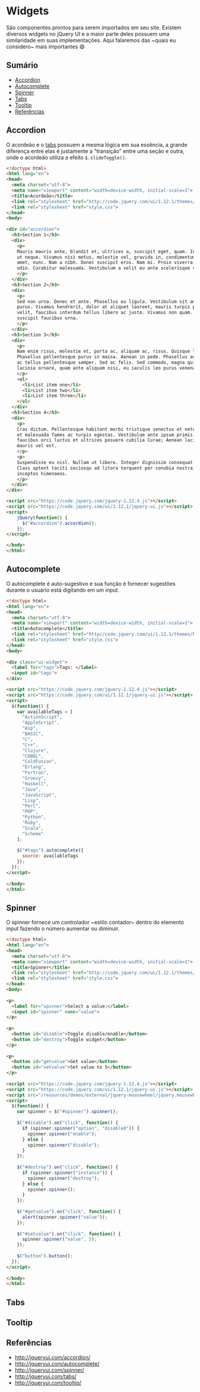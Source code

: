 # Widgets

São componentes prontos para serem importados em seu site. Existem diversos widgets no jQuery UI e a maior parte deles possuem uma similaridade em suas implementações. Aqui falaremos das ~quais eu considero~ mais importantes :smile:

## Sumário

- [Accordion](#accordion)
- [Autocomplete](#autocomplete)
- [Spinner](#spinner)
- [Tabs](#tabs)
- [Tooltip](#tooltip)
- [Referências](#referências)

## Accordion

O acordeão e o [tabs](#tabs) possuem a mesma lógica em sua essência, a grande diferença entre elas é justamente a "transição" entre uma seção e outra, onde o acordeão utiliza a efeito `$.slideToggle()`.

```html
<!doctype html>
<html lang="en">
<head>
  <meta charset="utf-8">
  <meta name="viewport" content="width=device-width, initial-scale=1">
  <title>Acordeão</title>
  <link rel="stylesheet" href="http://code.jquery.com/ui/1.12.1/themes/base/jquery-ui.css">
  <link rel="stylesheet" href="style.css">
</head>
<body>
 
<div id="accordion">
  <h3>Section 1</h3>
  <div>
    <p>
    Mauris mauris ante, blandit et, ultrices a, suscipit eget, quam. Integer
    ut neque. Vivamus nisi metus, molestie vel, gravida in, condimentum sit
    amet, nunc. Nam a nibh. Donec suscipit eros. Nam mi. Proin viverra leo ut
    odio. Curabitur malesuada. Vestibulum a velit eu ante scelerisque vulputate.
    </p>
  </div>
  <h3>Section 2</h3>
  <div>
    <p>
    Sed non urna. Donec et ante. Phasellus eu ligula. Vestibulum sit amet
    purus. Vivamus hendrerit, dolor at aliquet laoreet, mauris turpis porttitor
    velit, faucibus interdum tellus libero ac justo. Vivamus non quam. In
    suscipit faucibus urna.
    </p>
  </div>
  <h3>Section 3</h3>
  <div>
    <p>
    Nam enim risus, molestie et, porta ac, aliquam ac, risus. Quisque lobortis.
    Phasellus pellentesque purus in massa. Aenean in pede. Phasellus ac libero
    ac tellus pellentesque semper. Sed ac felis. Sed commodo, magna quis
    lacinia ornare, quam ante aliquam nisi, eu iaculis leo purus venenatis dui.
    </p>
    <ul>
      <li>List item one</li>
      <li>List item two</li>
      <li>List item three</li>
    </ul>
  </div>
  <h3>Section 4</h3>
  <div>
    <p>
    Cras dictum. Pellentesque habitant morbi tristique senectus et netus
    et malesuada fames ac turpis egestas. Vestibulum ante ipsum primis in
    faucibus orci luctus et ultrices posuere cubilia Curae; Aenean lacinia
    mauris vel est.
    </p>
    <p>
    Suspendisse eu nisl. Nullam ut libero. Integer dignissim consequat lectus.
    Class aptent taciti sociosqu ad litora torquent per conubia nostra, per
    inceptos himenaeos.
    </p>
  </div>
</div>

<script src="https://code.jquery.com/jquery-1.12.4.js"></script>
<script src="https://code.jquery.com/ui/1.12.1/jquery-ui.js"></script>
<script>
    jQuery(function() {
      $("#accordion").accordion();
    });
</script>

</body>
</html>
```

## Autocomplete

O autocomplete é auto-sugestivo e sua função é fornecer sugestões durante o usuário está digitando em um input.

```html
<!doctype html>
<html lang="en">
<head>
  <meta charset="utf-8">
  <meta name="viewport" content="width=device-width, initial-scale=1">
  <title>Autocomplete</title>
  <link rel="stylesheet" href="http//code.jquery.com/ui/1.12.1/themes/base/jquery-ui.css">
  <link rel="stylesheet" href="style.css">
</head>
<body>
 
<div class="ui-widget">
  <label for="tags">Tags: </label>
  <input id="tags">
</div>

<script src="https://code.jquery.com/jquery-1.12.4.js"></script>
<script src="https://code.jquery.com/ui/1.12.1/jquery-ui.js"></script>
<script>
  $(function() {
    var availableTags = [
      "ActionScript",
      "AppleScript",
      "Asp",
      "BASIC",
      "C",
      "C++",
      "Clojure",
      "COBOL",
      "ColdFusion",
      "Erlang",
      "Fortran",
      "Groovy",
      "Haskell",
      "Java",
      "JavaScript",
      "Lisp",
      "Perl",
      "PHP",
      "Python",
      "Ruby",
      "Scala",
      "Scheme"
    ];
  
    $("#tags").autocomplete({
      source: availableTags
    });
  });
</script>
 
</body>
</html>
```

## Spinner

O spinner fornece um controlador ~estilo contador~ dentro do elemento input fazendo o número aumentar ou diminuir.

```html
<!doctype html>
<html lang="en">
<head>
  <meta charset="utf-8">
  <meta name="viewport" content="width=device-width, initial-scale=1">
  <title>Spinner</title>
  <link rel="stylesheet" href="http://code.jquery.com/ui/1.12.1/themes/base/jquery-ui.css">
  <link rel="stylesheet" href="style.css">
</head>
<body>
 
<p>
  <label for="spinner">Select a value:</label>
  <input id="spinner" name="value">
</p>
 
<p>
  <button id="disable">Toggle disable/enable</button>
  <button id="destroy">Toggle widget</button>
</p>
 
<p>
  <button id="getvalue">Get value</button>
  <button id="setvalue">Set value to 5</button>
</p>
 
<script src="https://code.jquery.com/jquery-1.12.4.js"></script>
<script src="https://code.jquery.com/ui/1.12.1/jquery-ui.js"></script>
<script src="/resources/demos/external/jquery-mousewheel/jquery.mousewheel.js"></script>
<script>
  $(function() {
    var spinner = $("#spinner").spinner();
 
    $("#disable").on("click", function() {
      if (spinner.spinner("option", "disabled")) {
        spinner.spinner("enable");
      } else {
        spinner.spinner("disable");
      }
    });
  
    $("#destroy").on("click", function() {
      if (spinner.spinner("instance")) {
        spinner.spinner("destroy");
      } else {
        spinner.spinner();
      }
    });
  
    $("#getvalue").on("click", function() {
      alert(spinner.spinner("value"));
    });
  
    $("#setvalue").on("click", function() {
      spinner.spinner("value", 5);
    });
 
    $("button").button();
  });
</script>
  
</body>
</html>
```

## Tabs
## Tooltip
## Referências

- http://jqueryui.com/accordion/
- http://jqueryui.com/autocomplete/
- http://jqueryui.com/spinner/
- http://jqueryui.com/tabs/
- http://jqueryui.com/tooltip/
